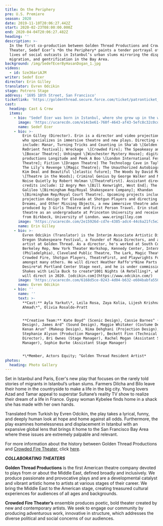 ```yaml
---
title: On the Periphery
pre: U.S. Premiere
season: 2020
date: 2019-11-10T20:06:27.442Z
start: 2020-02-23T08:00:00.000Z
end: 2020-04-04T20:06:27.482Z
heading: ''
description: >-
  In the first co-production between Golden Thread Productions and Crowded Fire
  Theater, Sedef Ecer’s *On the Periphery* paints a tender portrayal of the
  lives of social outcasts in Istanbul’s urban slums mirroring the displacement,
  migration, and gentrification in the Bay Area.
background: /img/SedefEcerByHasanDogan_1.jpg
videos:
  - id: Sze36ariAJM
writer: Sedef Ecer
director: Erin Gilley
translator: Evren Odcikin
stage: Potrero Stage
address: '1695 18th Street, San Francisco'
ticketlink: 'https://goldenthread.secure.force.com/ticket/patronticket__publicticketapp#/ '
cast:
  heading: Cast & Crew
  items:
    - bio: "Sedef Ecer was born in Istanbul, where she grew up in the world of movie-making, theatre and television. She has written numerous articles or opinion pieces for national newspapers or magazines, novels, screenplays, explored new genres with transmedia stories and translated Charlotte Delbo, and Saint-Exupery's works into Turkish. But her major work is in the field of theater, in French. Now living in Paris and writing in French, her plays are published by Les Éditions de l'Amandier, Les Éditions l'Espace d'un Instant, Lansman and l'Avant-Scène in France, and translated into Polish, Turkish, Armenian, German, Greek, and English. Ms. Ecer's plays have been seen across Europe at venues including Metz Opera House, National Theatre Le Liberté, Théâtre du Peuple, Aalen Stadt Theater, and Théâtre National de Strasbourg. \r\n\nShe is one of the three women writers who founded the Parlement des Écrivaines \rFrancophones, and is entered in the 2014 Dictionnaire Universel des Créatrices (The Universal Dictionary of Women Creators Worldwide, supported by Unesco). She is represented by Zelig in France, Merlin Verlag in Germany, and Habitus in Turkey. https://www.sedefecer.com"
      image: 'https://ucarecdn.com/e14cbe61-760f-4643-af43-5efc8c32c0cd/'
      name: Sedef Ecer
    - bio: >-
        Erin Gilley (Director). Erin is a director and video projection designer
        who specializes in immersive theatre and new plays. Directing credits
        include: Manar, Turning Tricks and Counting in Sha'ab \[Golden Thread's
        ReOrient festival]; Wreckage  \[Crowded Fire]; The Speakeasy and Equus
        \[Boxcar Theatre]; Unhinged \[Winchester Mystery House]; digital theatre
        productions Longitude and Peek A Boo \[London International Festival
        Theatre]; Fiction \[Dragon Theatre] The Technology Cave in Taylor Mac’s
        The Lily’s Revenge \[Magic Theatre]; The Unauthorized Autobiography of
        Kim Deal and Beautiful \[elastic future]; The Woods by David Mamet
        \[Theatre in the Woods]; Criminal Genius by George Walker and Making
        Noise Quietly by Robert Holman \[TheatreFirst]. Assistant directing
        credits include: 12 Angry Men \[Bill Kenwright, West End]; The Life of
        Galileo \[Birmingham Rep/Royal Shakespeare Company]; Khandan
        \[Birmingham Rep/Royal Court Theatre]. Upcoming projects include
        projection design for Elevada at Shotgun Players and directing Secrets,
        Dreams, and Other Missing Objects, a new immersive theatre adventure
        produced by 3 Girls Theatre and First Person Travel. Erin studied
        theatre as an undergraduate at Princeton University and received her MFA
        from Birkbeck, University of London. www.eringilley.com
      image: 'https://ucarecdn.com/2e15926d-cd7e-4385-adc4-44c6a21fc5e2/'
      name: Erin Gilley
    - bio: >-
        Evren Odcikin (Translator) is the Interim Associate Artistic Director at
        Oregon Shakespeare Festival, a founder of Maia Directors, and a resident
        artist at Golden Thread. As a director, he's worked at South Coast Rep,
        Berkeley Rep, New York Theater Workshop, Kennedy Center, InterAct
        (Philadelphia), Cleveland Public Theatre, The Lark, Magic Theatre,
        Crowded Fire, Shotgun Players, TheatreFirst, and Playwrights Foundation,
        amongst many others. He will direct Heather Raffo's*Nine Parts of
        Desire*at Portland Center Stage next, and he is under commission at Cal
        Shakes with Leila Buck to create*1001 Nights (A Retelling)*, which he
        will direct in 2020. [odcikin.com](https://www.odcikin.com/)
      image: 'https://ucarecdn.com/6168d5ce-0243-4d04-b632-e604babfa550/'
      name: Evren Odcikin
    - bio: ''
      name: ''
      text: >-
        **Cast:** Ayla Yarkut\*, Leila Rosa, Zaya Kolia, Lijesh Krishnan, Sofia
        Ahmad\*^, Olivia Rosaldo-Pratt


        **Creative Team:** Kate Boyd^ (Scenic Design), Cassie Barnes^ (Lighting
        Design), James Ard^ (Sound Design), Maggie Whitaker (Costume Design),
        Kenan Arun^ (Makeup Design), Nima Dehghani (Projection Design),
        Stephanie Alyson (Production Manager), Beckett Finn (Technical
        Director), Bri Ownes (Stage Manager), Rachel Mogan (Assistant Stage
        Manager), Sophie Burke (Assistant Stage Manager)


        *\*Member, Actors Equity; ^Golden Thread Resident Artist*
photos:
  heading: Photo Gallery
---
```

Set in Istanbul and Paris, Ecer's new play that focuses on the rarely told stories of migrants in Istanbul’s urban slums. Farmers Dilcha and Bilo leave their home in the countryside to make a life in the big city. Young lovers Azad and Tamar appeal to superstar Sultane’s reality TV show to realize their dream of a life in France. Gypsy woman Kybelee finds home in a shack she has made with her own hands.

Translated from Turkish by Evren Odcikin, the play takes a lyrical, funny, and deeply human look at hope and home against all odds. Furthermore, the play examines homelessness and displacement in Istanbul with an expansive global lens that brings it home to the San Francisco Bay Area where these issues are extremely palpable and relevant. 

For more information about the history between Golden Thread Productions and [Crowded Fire Theater](http://crowdedfire.org), click [here](https://www.goldenthread.org/posts/trailblazing-partnership-results-in-multiple-wins-for-two-exemplary-bay-area-theatre-companies/).

***COLLABORATING THEATERS***

**Golden Thread Productions** is the first American theatre company devoted to plays from or about the Middle East, defined broadly and inclusively. We produce passionate and provocative plays and are a developmental catalyst and vibrant artistic home to artists at various stages of their career. We bring the Middle East to the American stage, creating treasured cultural experiences for audiences of all ages and backgrounds.  

**Crowded Fire Theater’s** ensemble produces poetic, bold theater created by new and contemporary artists. We seek to engage our community by producing adventurous work, innovative in structure, which addresses the diverse political and social concerns of our audiences.
